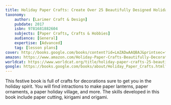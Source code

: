 ```yaml
---
title: Holiday Paper Crafts: Create Over 25 Beautifully Designed Holiday Craft Decorations for Your Home
taxonomy:
	author: [Larimer Craft & Design]
	pubdate: 2017
	isbn: 9781681882604
	subjects: [Paper Crafts, Crafts & Hobbies]
	audience: [General]
	expertise: [Advanced]
	tag: [lesson plans]
cover: http://books.google.com/books/content?id=LmZADwAAQBAJ&printsec=frontcover&img=1&zoom=1&edge=curl&source=gbs_api
amazon: https://www.amazon.com/Holiday-Paper-Crafts-Beautifully-Decorations/dp/1681882604/ref=sr_1_1?keywords=Holiday+Paper+Crafts%3A+Create+Over+25+Beautifully+Designed+Holiday+Craft+Decorations+for+Your+Home&qid=1575301946&sr=8-1
worldcat: https://www.worldcat.org/title/holiday-paper-crafts-25-beautifully-designed-crafts/oclc/975087270&referer=brief_results
google: https://books.google.com/books/about/Holiday_Paper_Crafts.html?hl=&id=LmZADwAAQBAJ
---
```

This festive book is full of crafts for decorations sure to get you in the holiday spirit.  You will find intractions to make  paper lanterns, paper ornaments, a paper holiday village, and more.  The skills developed in this book include paper cutting, kirigami and origami.